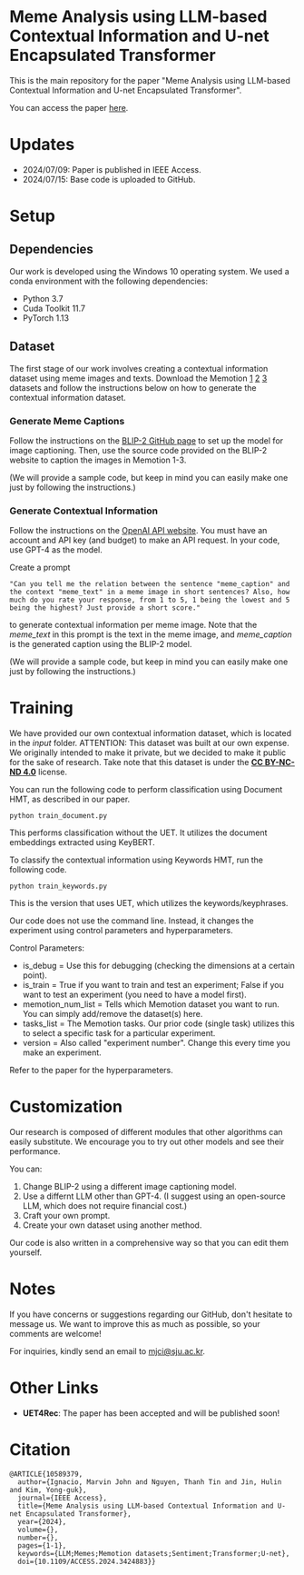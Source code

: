 # Meme Analysis using LLM-based Contextual Information and U-net Encapsulated Transformer
This is the main repository for the paper "Meme Analysis using LLM-based Contextual Information and U-net Encapsulated Transformer".

You can access the paper [here](https://ieeexplore.ieee.org/document/10589379).

# Updates
- 2024/07/09: Paper is published in IEEE Access.
- 2024/07/15: Base code is uploaded to GitHub.

# Setup

## Dependencies
Our work is developed using the Windows 10 operating system. We used a conda environment with the following dependencies:
- Python 3.7
- Cuda Toolkit 11.7
- PyTorch 1.13

## Dataset
The first stage of our work involves creating a contextual information dataset using meme images and texts. Download the Memotion [1](https://competitions.codalab.org/competitions/20629) [2](https://competitions.codalab.org/competitions/35688) [3](https://codalab.lisn.upsaclay.fr/competitions/8299) datasets and follow the instructions below on how to generate the contextual information dataset.

### Generate Meme Captions
Follow the instructions on the [BLIP-2 GitHub page](https://github.com/salesforce/LAVIS/tree/main/projects/blip2) to set up the model for image captioning. Then, use the source code provided on the BLIP-2 website to caption the images in Memotion 1-3.

(We will provide a sample code, but keep in mind you can easily make one just by following the instructions.)

### Generate Contextual Information
Follow the instructions on the [OpenAI API website](https://platform.openai.com/docs/quickstart). You must have an account and API key (and budget) to make an API request. In your code, use GPT-4 as the model.

Create a prompt
```
"Can you tell me the relation between the sentence "meme_caption" and the context "meme_text" in a meme image in short sentences? Also, how much do you rate your response, from 1 to 5, 1 being the lowest and 5 being the highest? Just provide a short score."
```
to generate contextual information per meme image. Note that the *meme_text* in this prompt is the text in the meme image, and *meme_caption* is the generated caption using the BLIP-2 model.

(We will provide a sample code, but keep in mind you can easily make one just by following the instructions.)

# Training
We have provided our own contextual information dataset, which is located in the *input* folder. ATTENTION: This dataset was built at our own expense. We originally intended to make it private, but we decided to make it public for the sake of research. Take note that this dataset is under the [**CC BY-NC-ND 4.0**](https://creativecommons.org/licenses/by-nc-nd/4.0/) license.

You can run the following code to perform classification using Document HMT, as described in our paper.
```
python train_document.py
```
This performs classification without the UET. It utilizes the document embeddings extracted using KeyBERT.

To classify the contextual information using Keywords HMT, run the following code.
```
python train_keywords.py
```
This is the version that uses UET, which utilizes the keywords/keyphrases.

Our code does not use the command line. Instead, it changes the experiment using control parameters and hyperparameters.

Control Parameters:
- is_debug = Use this for debugging (checking the dimensions at a certain point).
- is_train = True if you want to train and test an experiment; False if you want to test an experiment (you need to have a model first).
- memotion_num_list = Tells which Memotion dataset you want to run. You can simply add/remove the dataset(s) here.
- tasks_list = The Memotion tasks. Our prior code (single task) utilizes this to select a specific task for a particular experiment.
- version = Also called "experiment number". Change this every time you make an experiment.

Refer to the paper for the hyperparameters.

# Customization
Our research is composed of different modules that other algorithms can easily substitute. We encourage you to try out other models and see their performance.

You can:
1. Change BLIP-2 using a different image captioning model.
2. Use a differnt LLM other than GPT-4. (I suggest using an open-source LLM, which does not require financial cost.)
3. Craft your own prompt.
4. Create your own dataset using another method.

Our code is also written in a comprehensive way so that you can edit them yourself.

# Notes
If you have concerns or suggestions regarding our GitHub, don't hesitate to message us. We want to improve this as much as possible, so your comments are welcome!

For inquiries, kindly send an email to mjci@sju.ac.kr.

# Other Links
- **UET4Rec**: The paper has been accepted and will be published soon!

# Citation
```
@ARTICLE{10589379,
  author={Ignacio, Marvin John and Nguyen, Thanh Tin and Jin, Hulin and Kim, Yong-guk},
  journal={IEEE Access}, 
  title={Meme Analysis using LLM-based Contextual Information and U-net Encapsulated Transformer}, 
  year={2024},
  volume={},
  number={},
  pages={1-1},
  keywords={LLM;Memes;Memotion datasets;Sentiment;Transformer;U-net},
  doi={10.1109/ACCESS.2024.3424883}}
```
